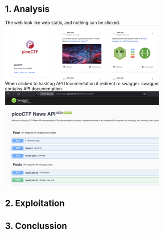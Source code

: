 # 1. Analysis
The web look like web statis, and nothing can be clicked.
![](Pasted%20image%2020250506125522.png)
When clicked to hashtag API Documentation it redirect ro swagger. swagger contains API documentation.
![](Pasted%20image%2020250506130424.png)

# 2. Exploitation
# 3. Conclussion


